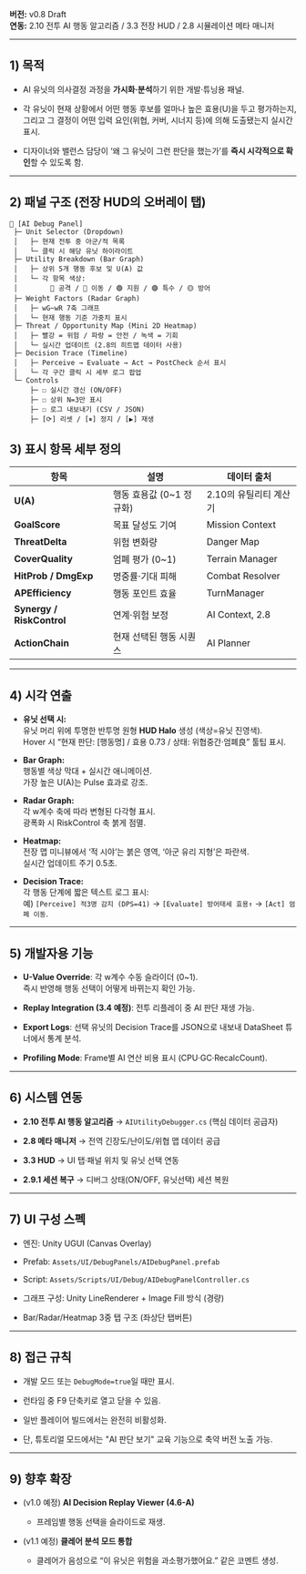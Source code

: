 **버전:** v0.8 Draft  
**연동:** 2.10 전투 AI 행동 알고리즘 / 3.3 전장 HUD / 2.8 시뮬레이션 메타 매니저

---

## 1) 목적

- AI 유닛의 의사결정 과정을 **가시화·분석**하기 위한 개발·튜닝용 패널.
    
- 각 유닛이 현재 상황에서 어떤 행동 후보를 얼마나 높은 효용(U)을 두고 평가하는지, 그리고 그 결정이 어떤 입력 요인(위협, 커버, 시너지 등)에 의해 도출됐는지 실시간 표시.
    
- 디자이너와 밸런스 담당이 ‘왜 그 유닛이 그런 판단을 했는가’를 **즉시 시각적으로 확인**할 수 있도록 함.
    

---

## 2) 패널 구조 (전장 HUD의 오버레이 탭)

```
🧠 [AI Debug Panel]
 ├─ Unit Selector (Dropdown)
 │   ├─ 현재 전투 중 아군/적 목록
 │   └─ 클릭 시 해당 유닛 하이라이트
 ├─ Utility Breakdown (Bar Graph)
 │   ├─ 상위 5개 행동 후보 및 U(A) 값
 │   └─ 각 항목 색상:
 │        🔴 공격 / 🔵 이동 / 🟢 지원 / 🟣 특수 / 🟡 방어
 ├─ Weight Factors (Radar Graph)
 │   ├─ wG~wR 7축 그래프
 │   └─ 현재 행동 기준 가중치 표시
 ├─ Threat / Opportunity Map (Mini 2D Heatmap)
 │   ├─ 빨강 = 위험 / 파랑 = 안전 / 녹색 = 기회
 │   └─ 실시간 업데이트 (2.8의 히트맵 데이터 사용)
 ├─ Decision Trace (Timeline)
 │   ├─ Perceive → Evaluate → Act → PostCheck 순서 표시
 │   └─ 각 구간 클릭 시 세부 로그 팝업
 └─ Controls
     ├─ ☐ 실시간 갱신 (ON/OFF)
     ├─ ☐ 상위 N=3만 표시
     ├─ ☐ 로그 내보내기 (CSV / JSON)
     ├─ [⟳] 리셋 / [⏸] 정지 / [▶] 재생

```

## 3) 표시 항목 세부 정의

|항목|설명|데이터 출처|
|---|---|---|
|**U(A)**|행동 효용값 (0~1 정규화)|2.10의 유틸리티 계산기|
|**GoalScore**|목표 달성도 기여|Mission Context|
|**ThreatDelta**|위험 변화량|Danger Map|
|**CoverQuality**|엄폐 평가 (0~1)|Terrain Manager|
|**HitProb / DmgExp**|명중률·기대 피해|Combat Resolver|
|**APEfficiency**|행동 포인트 효율|TurnManager|
|**Synergy / RiskControl**|연계·위험 보정|AI Context, 2.8|
|**ActionChain**|현재 선택된 행동 시퀀스|AI Planner|

---

## 4) 시각 연출

- **유닛 선택 시:**  
    유닛 머리 위에 투명한 반투명 원형 **HUD Halo** 생성 (색상=유닛 진영색).  
    Hover 시 “현재 판단: [행동명] / 효용 0.73 / 상태: 위협중간·엄폐良” 툴팁 표시.
    
- **Bar Graph:**  
    행동별 색상 막대 + 실시간 애니메이션.  
    가장 높은 U(A)는 Pulse 효과로 강조.
    
- **Radar Graph:**  
    각 w계수 축에 따라 변형된 다각형 표시.  
    광폭화 시 RiskControl 축 붉게 점멸.
    
- **Heatmap:**  
    전장 맵 미니뷰에서 ‘적 시야’는 붉은 영역, ‘아군 유리 지형’은 파란색.  
    실시간 업데이트 주기 0.5초.
    
- **Decision Trace:**  
    각 행동 단계에 짧은 텍스트 로그 표시:  
    예) `[Perceive] 적3명 감지 (DPS=41)` → `[Evaluate] 방어태세 효용↑` → `[Act] 엄폐 이동`.
    

---

## 5) 개발자용 기능

- **U-Value Override**: 각 w계수 수동 슬라이더 (0~1).  
    즉시 반영해 행동 선택이 어떻게 바뀌는지 확인 가능.
    
- **Replay Integration (3.4 예정)**: 전투 리플레이 중 AI 판단 재생 가능.
    
- **Export Logs**: 선택 유닛의 Decision Trace를 JSON으로 내보내 DataSheet 튜너에서 통계 분석.
    
- **Profiling Mode**: Frame별 AI 연산 비용 표시 (CPU·GC·RecalcCount).
    

---

## 6) 시스템 연동

- **2.10 전투 AI 행동 알고리즘** → `AIUtilityDebugger.cs` (핵심 데이터 공급자)
    
- **2.8 메타 매니저** → 전역 긴장도/난이도/위협 맵 데이터 공급
    
- **3.3 HUD** → UI 탭·패널 위치 및 유닛 선택 연동
    
- **2.9.1 세션 복구** → 디버그 상태(ON/OFF, 유닛선택) 세션 복원
    

---

## 7) UI 구성 스펙

- 엔진: Unity UGUI (Canvas Overlay)
    
- Prefab: `Assets/UI/DebugPanels/AIDebugPanel.prefab`
    
- Script: `Assets/Scripts/UI/Debug/AIDebugPanelController.cs`
    
- 그래프 구성: Unity LineRenderer + Image Fill 방식 (경량)
    
- Bar/Radar/Heatmap 3중 탭 구조 (좌상단 탭버튼)
    

---

## 8) 접근 규칙

- 개발 모드 또는 `DebugMode=true`일 때만 표시.
    
- 런타임 중 F9 단축키로 열고 닫을 수 있음.
    
- 일반 플레이어 빌드에서는 완전히 비활성화.
    
- 단, 튜토리얼 모드에서는 "AI 판단 보기" 교육 기능으로 축약 버전 노출 가능.
    

---

## 9) 향후 확장

- (v1.0 예정) **AI Decision Replay Viewer (4.6-A)**
    
    - 프레임별 행동 선택을 슬라이드로 재생.
        
- (v1.1 예정) **클레어 분석 모드 통합**
    
    - 클레어가 음성으로 “이 유닛은 위험을 과소평가했어요.” 같은 코멘트 생성.